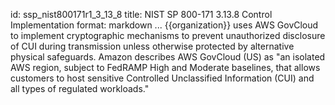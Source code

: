 id: ssp_nist800171r1_3_13_8
title: NIST SP 800-171 3.13.8 Control Implementation
format: markdown
...
{{organization}} uses AWS GovCloud to implement cryptographic mechanisms to prevent unauthorized disclosure of CUI during transmission unless otherwise protected by alternative physical safeguards. Amazon describes AWS GovCloud (US) as "an isolated AWS region, subject to FedRAMP High and Moderate baselines, that allows customers to host sensitive Controlled Unclassified Information (CUI) and all types of regulated workloads."

